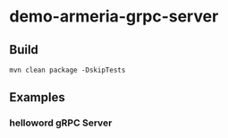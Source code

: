 # demo-armeria-grpc-server

## Build

```
mvn clean package -DskipTests
```

## Examples

### helloword gRPC Server

